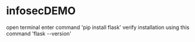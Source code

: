 # infosecDEMO

open terminal
enter command 'pip install flask'
verify installation using this command 'flask --version'
